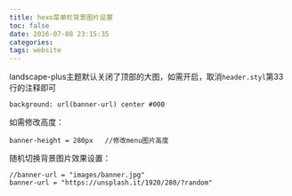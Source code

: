 ```yaml
---
title: hexo菜单栏背景图片设置
toc: false
date: 2016-07-08 23:15:35
categories:
tags: website
---
```


landscape-plus主题默认关闭了顶部的大图，如需开启，取消`header.styl`第33行的注释即可

```styl themes/landscape-plus/source/css/_partial/header.styl
background: url(banner-url) center #000 
```

如需修改高度：
``` styl hexo\themes\landscape-plus\source\css\_variables.styl
banner-height = 280px   //修改menu图片高度
```

随机切换背景图片效果设置：
``` styl hexo\themes\landscape-plus\source\css\_variables.styl
//banner-url = "images/banner.jpg"
banner-url = "https://unsplash.it/1920/280/?random"
```
